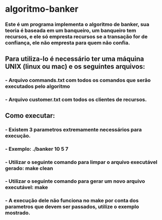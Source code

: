 # algoritmo-banker
### Este é um programa implementa o algoritmo de banker, sua teoria é baseada em um banqueiro, um banqueiro tem recursos, e ele só empresta recursos se a transação for de confiança, ele não empresta para quem não confia.

## Para utiliza-lo é necessário ter uma máquina UNIX (linux ou mac) e os seguintes arquivos:

### - Arquivo commands.txt com todos os comandos que serão executados pelo algoritmo
### - Arquivo customer.txt com todos os clientes de recursos.


## Como executar:

### - Existem 3 parametros extremamente necessários para execução. 

### - Exemplo: ./banker 10 5 7

### - Utilizar o seguinte comando para limpar o arquivo executável gerado: make clean

### - Utilizar o seguinte comando para gerar um novo arquivo executável: make

### - A execução dele não funciona no make por conta dos parametros que devem ser passados, utilize o exemplo mostrado.